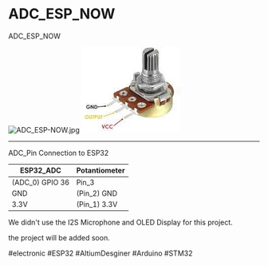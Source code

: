 # ADC_ESP_NOW
ADC_ESP_NOW


![ADC_ESP-NOW.jpg](https://github.com/elctechnology/ADC_ESP_NOW/blob/main/ADC_ESP-NOW.jpg)           ![Potantiometr.jpg](https://github.com/elctechnology/ADC_ESP_NOW/blob/main/Potantiometr.jpg)


-------------------------------------------------------------------------------------------------------

ADC_Pin Connection to ESP32                                  

|  ESP32_ADC         |  Potantiometer  |                               
| -------------      | --------------  |                             
|  (ADC_0) GPIO 36   |  Pin_3          |                    
|   GND              |  (Pin_2) GND    |                    
|   3.3V             |  (Pin_1) 3.3V   |                     
                                                             


We didn't use the I2S Microphone and OLED Display for this project.

the project will be added soon.

#electronic #ESP32 #AltiumDesginer #Arduino #STM32

